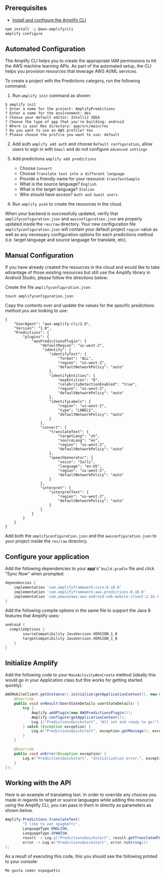 ## Prerequisites

* [Install and configure the Amplify CLI](~/cli/start/install.md)

```bash
npm install -g @aws-amplify/cli
amplify configure
```

## Automated Configuration

The Amplify CLI helps you to create the appropriate IAM permissions to hit the AWS machine learning APIs. As part of the automated setup, the CLI helps you provision resources that leverage AWS AI/ML services.

To create a project with the Predictions category, run the following command:

1. Run `amplify init` command as shown:

```console
$ amplify init
? Enter a name for the project: AmplifyPredictions
? Enter a name for the environment: dev
? Choose your default editor: IntelliJ IDEA
? Choose the type of app that you're building: android
? Where is your Res directory: app/src/main/res
? Do you want to use an AWS profile? Yes
? Please choose the profile you want to use: default
```

2. Add auth `amplify add auth` and choose `Default configuration`, allow users to sign in with `Email` and do not configure `advanced settings`

3. Add predictions `amplify add predictions`
    * Choose `Convert`
    * Choose `Translate text into a different language`
    * Provide a friendly name for your resource: `transTextSample`
    * What is the source language? `English`
    * What is the target language? `Italian`
    * Who should have access? `Auth and Guest users`

4. Run `amplify push` to create the resources in the cloud.

When your backend is successfully updated, verify that `amplifyconfiguration.json` and `awsconfiguration.json` are properly updated inside the `res/raw` directory. Your new configuration file `amplifyconfiguration.json` will contain your default project `region` value as well as any necessary configuration options for each predictions method (i.e. target language and source language for translate, etc).


## Manual Configuration

If you have already created the resources in the cloud and would like to take advantage of those existing resources but still use the Amplify library in Android Studio, please follow the directions below:

Create the file `amplifyconfiguration.json`:
```
touch amplifyconfiguration.json
```

Copy the contents over and update the values for the specific predictions method you are looking to use:
```
{
    "UserAgent": "aws-amplify-cli/2.0",
    "Version": "1.0",
    "Predictions": {
        "plugins": {
            "awsPredictionsPlugin": {
                "defaultRegion": "us-west-2",
                 "identify": {
                    "identifyText": {
                        "format": "ALL",
                        "region": "us-west-2",
                        "defaultNetworkPolicy": "auto"
                    },
                    "identifyEntities": {
                        "maxEntities": "0",
                        "celebrityDetectionEnabled": "true",
                        "region": "us-west-2",
                        "defaultNetworkPolicy": "auto"
                    },
                    "identifyLabels": {
                        "region": "us-west-2",
                        "type": "LABELS",
                        "defaultNetworkPolicy": "auto"
                    }
                },
                "convert": {
                    "translateText": {
                        "targetLang": "zh",
                        "sourceLang": "en",
                        "region": "us-west-2",
                        "defaultNetworkPolicy": "auto"
                    },
                    "speechGenerator": {
                        "voice": "Salli",
                        "language": "en-US",
                        "region": "us-west-2",
                        "defaultNetworkPolicy": "auto"
                    }
                },
                "interpret": {
                    "interpretText": {
                        "region": "us-west-2",
                        "defaultNetworkPolicy": "auto"
                    }
                }
            }
        }
    }
}
```
Add both the `amplifyconfiguration.json` and the `awsconfiguration.json` to your project inside the `res/raw` directory.

## Configure your application

Add the following dependencies to your **app**'s' `build.gradle` file and click "Sync Now" when prompted:

```gradle
dependencies {
    implementation 'com.amplifyframework:core:0.10.0'
    implementation 'com.amplifyframework:aws-predictions:0.10.0'
    implementation 'com.amazonaws:aws-android-sdk-mobile-client:2.16.+'
}
```

Add the following compile options in the same file to support the Java 8 features that Amplify uses:

```gradle
android {
  compileOptions {
        sourceCompatibility JavaVersion.VERSION_1_8
        targetCompatibility JavaVersion.VERSION_1_8
    }
}
```

## Initialize Amplify

Add the following code to your `MainActivity#onCreate` method (ideally this would go in your Application class but this works for getting started quickly):

```java
AWSMobileClient.getInstance().initialize(getApplicationContext(), new Callback<UserStateDetails>() {
    @Override
    public void onResult(UserStateDetails userStateDetails) {
        try {
            Amplify.addPlugin(new AWSPredictionsPlugin());
            Amplify.configure(getApplicationContext());
            Log.i("PredictionsQuickstart", "All set and ready to go!");
        } catch (Exception exception) {
            Log.e("PredictionsQuickstart", exception.getMessage(), exception);
        }
    }

    @Override
    public void onError(Exception exception) {
        Log.e("PredictionsQuickstart", "Initialization error.", exception);
    }
});
```

## Working with the API

Here is an example of translating text. In order to override any choices you made in regards to target or source languages while adding this resource using the Amplify CLI, you can pass in them in directly as parameters as shown below.

```java
Amplify.Predictions.translateText(
        "I like to eat spaghetti",
        LanguageType.ENGLISH,
        LanguageType.SPANISH,
        result -> Log.i("PredictionsQuickstart", result.getTranslatedText()),
        error -> Log.e("PredictionsQuickstart", error.toString())
);
```

As a result of executing this code, this you should see the following printed to your console:
```
Me gusta comer espaguetis
```
